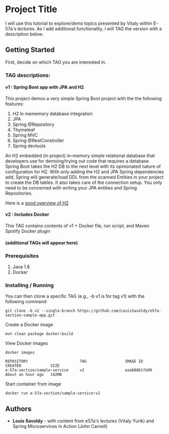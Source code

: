 # Project Title

I will use this tutorial to explore/demo topics presented by Vitaly within E-57a's lectures.  As I add additional functionality, I will TAG the version with a description below.

## Getting Started

First, decide on which TAG you are interested in.  

### TAG descriptions:
#### v1 : Spring Boot app with JPA and H2
This  project demos a very simple Spring Boot project with the the following features:
1. H2 in mememory database integration
2. JPA
3. Spring @Repository
3. Thymeleaf
4. Spring MVC
5. Spring @RestConstroller
6. Spring devtools

An H2 embedded (in project) in-memory simple relational database that developers use for demoing/trying out code that requires a database.  Spring Boot takes the H2 DB to the next level with its opinionated nature of configuration for H2.  With only adding the H2 and JPA Spring dependencies add,  Spring will generate/load DDL from the scanned Entities in your project to create the DB tables.  It also takes care of the connection setup.  You only need to be concerned with writing your JPA entities and Spring Repositories.

Here is a [good overview of H2](http://www.springboottutorial.com/spring-boot-and-h2-in-memory-database)

#### v2 : Includes Docker
This TAG contains contents of v1 + Docker file, run script, and Maven Spotify Docker plugin

#### (additional TAGs will appear here)

### Prerequisites

1. Java 1.8
2. Docker

### Installing / Running

You can then clone a specific TAG (e.g., -b v1 is for tag v1) with the following command:
```
git clone -b v2 --single-branch https://github.com/LouisSavoldy/e57a-section-sample-app.git
```

Create a Docker image
```
mvn clean package docker:build
```

View Docker images
```
docker images

REPOSITORY                       TAG                 IMAGE ID            CREATED             SIZE
e-57a-section/sample-service     v2                  eaa68861fdd0        About an hour ago   142MB
```

Start container from image
```
docker run e-57a-section/sample-service:v2
```

## Authors

* **Louis Savoldy** - with content from e57a's lectures (Vitaly Yurik) and Spring Microservices in Action (John Carnell)
